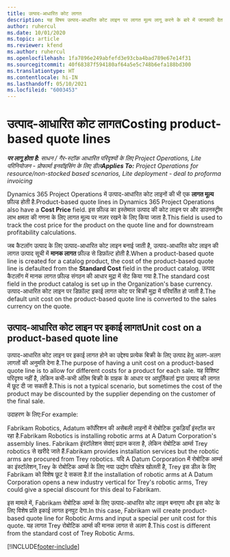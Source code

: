 ```yaml
---
title: उत्पाद-आधारित कोट लागत
description: यह विषय उत्पाद-आधारित कोट लाइन पर लागत मूल्य लागू करने के बारे में जानकारी देता है.
author: ruhercul
ms.date: 10/01/2020
ms.topic: article
ms.reviewer: kfend
ms.author: ruhercul
ms.openlocfilehash: 1fa7896e249abfefd3e93cba4bad789e67e14f31
ms.sourcegitcommit: 40f68387f594180af64a5e5c748b6efa188bd300
ms.translationtype: HT
ms.contentlocale: hi-IN
ms.lasthandoff: 05/10/2021
ms.locfileid: "6003453"
---
```

# <a name="costing-product-based-quote-lines"></a><span data-ttu-id="ccb2a-103">उत्पाद-आधारित कोट लागत</span><span class="sxs-lookup"><span data-stu-id="ccb2a-103">Costing product-based quote lines</span></span>

<span data-ttu-id="ccb2a-104">_**पर लागू होता है:** साधन / गैर-स्टॉक आधारित परिदृश्यों के लिए Project Operations, Lite परिनियोजन - प्रोफार्मा इनवॉइसिंग के लिए डील_</span><span class="sxs-lookup"><span data-stu-id="ccb2a-104">_**Applies To:** Project Operations for resource/non-stocked based scenarios, Lite deployment - deal to proforma invoicing_</span></span>


<span data-ttu-id="ccb2a-105">Dynamics 365 Project Operations में उत्पाद-आधारित कोट लाइनों की भी एक **लागत मूल्य** फ़ील्ड होती है.</span><span class="sxs-lookup"><span data-stu-id="ccb2a-105">Product-based quote lines in Dynamics 365 Project Operations also have a **Cost Price** field.</span></span> <span data-ttu-id="ccb2a-106">इस फ़ील्ड का इस्तेमाल उत्पाद की कोट लाइन पर और डाउनस्ट्रीम लाभ क्षमता की गणना के लिए लागत मूल्य पर नज़र रखने के लिए किया जाता है.</span><span class="sxs-lookup"><span data-stu-id="ccb2a-106">This field is used to track the cost price for the product on the quote line and for downstream profitability calculations.</span></span>

<span data-ttu-id="ccb2a-107">जब कैटलॉग उत्पाद के लिए उत्पाद-आधारित कोट लाइन बनाई जाती है, उत्पाद-आधारित कोट लाइन की लागत उत्पाद सूची में **मानक लागत** फ़ील्ड से डिफ़ॉल्ट होती है.</span><span class="sxs-lookup"><span data-stu-id="ccb2a-107">When a product-based quote line is created for a catalog product, the cost of the product-based quote line is defaulted from the **Standard Cost** field in the product catalog.</span></span> <span data-ttu-id="ccb2a-108">उत्पाद कैटलॉग में मानक लागत फ़ील्ड संगठन की आधार मुद्रा में सेट किया गया है.</span><span class="sxs-lookup"><span data-stu-id="ccb2a-108">The standard cost field in the product catalog is set up in the Organization's base currency.</span></span> <span data-ttu-id="ccb2a-109">उत्पाद-आधारित कोट लाइन पर डिफ़ॉल्ट इकाई लागत कोट पर बिक्री मुद्रा में परिवर्तित हो जाती है.</span><span class="sxs-lookup"><span data-stu-id="ccb2a-109">The default unit cost on the product-based quote line is converted to the sales currency on the quote.</span></span>

## <a name="unit-cost-on-a-product-based-quote-line"></a><span data-ttu-id="ccb2a-110">उत्पाद-आधारित कोट लाइन पर इकाई लागत</span><span class="sxs-lookup"><span data-stu-id="ccb2a-110">Unit cost on a product-based quote line</span></span>

<span data-ttu-id="ccb2a-111">उत्पाद-आधारित कोट लाइन पर इकाई लागत होने का उद्देश्य प्रत्येक बिक्री के लिए उत्पाद हेतु अलग-अलग लागतों की अनुमति देना है.</span><span class="sxs-lookup"><span data-stu-id="ccb2a-111">The purpose of having a unit cost on a product-based quote line is to allow for different costs for a product for each sale.</span></span> <span data-ttu-id="ccb2a-112">यह विशिष्ट परिदृश्य नहीं है, लेकिन कभी-कभी अंतिम बिक्री के ग्राहक के आधार पर आपूर्तिकर्ता द्वारा उत्पाद की लागत में छूट दी जा सकती है.</span><span class="sxs-lookup"><span data-stu-id="ccb2a-112">This is not a typical scenario, but sometimes the cost of the product may be discounted by the supplier depending on the customer of the final sale.</span></span>

<span data-ttu-id="ccb2a-113">उदाहरण के लिए:</span><span class="sxs-lookup"><span data-stu-id="ccb2a-113">For example:</span></span>

<span data-ttu-id="ccb2a-114">Fabrikam Robotics, Adatum कॉर्पोरेशन की असेंबली लाइनों में रोबोटिक टुकड़ियाँ इंस्टॉल कर रहा है.</span><span class="sxs-lookup"><span data-stu-id="ccb2a-114">Fabrikam Robotics is installing robotic arms at A Datum Corporation's assembly lines.</span></span> <span data-ttu-id="ccb2a-115">Fabrikam इंस्टॉलेशन सेवाएं प्रदान करता है, लेकिन रोबोटिक आर्म्स Trey robotics से खरीदे जाते हैं.</span><span class="sxs-lookup"><span data-stu-id="ccb2a-115">Fabrikam provides installation services but the robotic arms are procured from Trey robotics.</span></span> <span data-ttu-id="ccb2a-116">यदि A Datum Corporation में रोबोटिक आर्म्स का इंस्टॉलेशन,Trey के रोबोटिक आर्म्स के लिए नया उद्योग परिक्षेत्र खोलती है, Trey इस डील के लिए Fabrikam को विशेष छूट दे सकता है.</span><span class="sxs-lookup"><span data-stu-id="ccb2a-116">If the installation of robotic arms at A Datum Corporation opens a new industry vertical for Trey's robotic arms, Trey could give a special discount for this deal to Fabrikam.</span></span>

<span data-ttu-id="ccb2a-117">इस मामले में, Fabrikam रोबोटिक आर्म्स के लिए उत्पाद-आधारित कोट लाइन बनाएगा और इस कोट के लिए विशेष प्रति इकाई लागत इनपुट देगा.</span><span class="sxs-lookup"><span data-stu-id="ccb2a-117">In this case, Fabrikam will create product-based quote line for Robotic Arms and input a special per unit cost for this quote.</span></span> <span data-ttu-id="ccb2a-118">यह लागत Trey रोबोटिक आर्म्स की मानक लागत से अलग है.</span><span class="sxs-lookup"><span data-stu-id="ccb2a-118">This cost is different from the standard cost of Trey Robotic Arms.</span></span>


[!INCLUDE[footer-include](../../includes/footer-banner.md)]